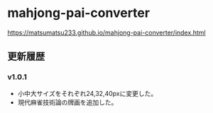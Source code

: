 # mahjong-pai-converter

https://matsumatsu233.github.io/mahjong-pai-converter/index.html

## 更新履歴

### v1.0.1
* 小中大サイズをそれぞれ24,32,40pxに変更した。
* 現代麻雀技術論の牌画を追加した。

